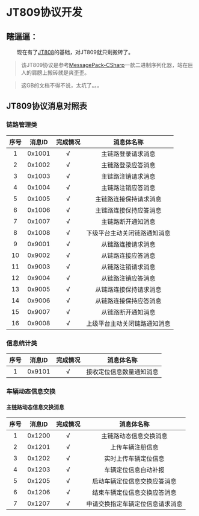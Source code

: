 # JT809协议开发

## 瞎逼逼：

&emsp;&emsp;现在有了[JT808](https://github.com/SmallChi/GPSPlatform/blob/master/JT808.md)的基础，对JT809就只剩搬砖了。

> 该JT809协议是参考[MessagePack-CSharp](https://github.com/neuecc/MessagePack-CSharp)一款二进制序列化器，站在巨人的肩膀上搬砖就是爽歪歪。

> 这GB的文档不得不说，太坑了。。。

## JT809协议消息对照表

### 链路管理类

|序号|消息ID|完成情况|消息体名称|
|:------:|:------:|:------:|:------:|
|  1   | 0x1001  |  √  | 主链路登录请求消息 |  
|  2   | 0x1002  |  √  | 主链路登录应答消息 |  
|  3   | 0x1003  |  √  | 主链路注销请求消息 |  
|  4   | 0x1004  |  √  | 主链路注销应答消息 |  
|  5   | 0x1005  |  √  | 主链路连接保持请求消息 |
|  6   | 0x1006  |  √  | 主链路连接保持应答消息 |
|  7   | 0x1007  |  √  | 主链路断开通知消息  |
|  8   | 0x1008  |  √  | 下级平台主动关闭链路通知消息  |
|  9   | 0x9001  |  √  | 从链路连接请求消息  |
|  10  | 0x9002  |  √  | 从链路连接应答消息  |
|  11  | 0x9003  |  √  | 从链路注销请求消息  |
|  12  | 0x9004  |  √  | 从链路注销应答消息  |
|  13  | 0x9005  |  √  | 从链路连接保持请求消息  |
|  14  | 0x9006  |  √  | 从链路连接保持应答消息  |
|  15  | 0x9007  |  √  | 从链路断开通知消息 |
|  16  | 0x9008  |  √  | 上级平台主动关闭链路通知消息 |

### 信息统计类

|序号|消息ID|完成情况|消息体名称|
|:------:|:------:|:------:|:------:|
|  1  | 0x9101  |  √  |接收定位信息数量通知消息  |

### 车辆动态信息交换

#### 主链路动态信息交换消息

|序号|消息ID|完成情况|消息体名称|
|:------:|:------:|:------:|:------:|
|  1  | 0x1200  |  √   |  主链路动态信息交换消息  |
|  2  | 0x1201  |  √   |  上传车辆注册信息  |
|  3  | 0x1202  |  √   |  实时上传车辆定位信息  |
|  4  | 0x1203  |  √   |  车辆定位信息自动补报  |
|  5  | 0x1205  |  √   |  启动车辆定位信息交换应答消息  |
|  6  | 0x1206  |  √   |  结束车辆定位信息交换应答消息  |
|  7  | 0x1207  |  √   |  申请交换指定车辆定位信息请求消息  |